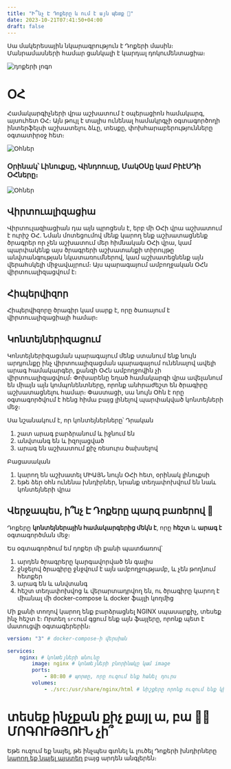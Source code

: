 ```yaml
---
title: "Ի՞նչ Է Դոքերը և ում է այն պետք 🐋"
date: 2023-10-21T07:41:50+04:00
draft: false
---
```

Սա մակերեսային նկարագրություն է Դոքերի մասին։ Մանրամասների համար ցանկալի է կարդալ դոկումենտացիա։

![դոքերի լոգո](/images/դոքեր/image.png)
# ՕՀ

Համակարգիչների վրա աշխատում է օպերացիոն համակարգ, այսուհետ ՕՀ։ Այն թույլ է տալիս ունենալ համակրգչի օգտագործողի ինտերֆեյսի աշխատելու ձևը, տեսքը, փոխհարաբերությունները օգտատիրօջ հետ։ 
 
![Օհներ](/images/դոքեր/oses.png)
### Օրինակ՝ Լինուքսը, Վինդոուսը, ՄակՕՍը կամ ԲիէՍԴի ՕՀները։
![Օհներ](/images/դոքեր/վիրտուալ֊կոնտեյներ.png)

## Վիրտուալիզացիա
Վիրտուլազիացիան դա այն պրոցեսն է, երբ մի ՕՀի վրա աշխատում է ուրիշ ՕՀ․ Նման մոտեցումով մենք կարող ենք աշխատացնենք ծրագրեր որ չեն աշխատում մեր հիմնական ՕՀի վրա, կամ պարփակենք այս ծրագրերի աշխատանքի տիրույթը անվտանգության նկատառումներով, կամ աշխատեցնենք այն վերահսկելի միջավայրում։ Այս պարագայում ամբողջական ՕՀն վիրտուալիզացվում է։

## Հիպերվիզոր
Հիպերվիզորը ծրագիր կամ սարք է, որը ծառայում է վիրտուալիզացիայի համար։

## Կոնտեյներիզացում
Կոնտեյներիզացման պարագայում մենք ստանում ենք նույն արդյունքը ինչ վիրտուալիզացման պարագայում ունենալով ավելի արագ համակարգեր, քանզի ՕՀն ամբողջովին չի վիրտուալիզացվում։ Փոխարենը եղած համակարգի վրա ավելանում են միայն այն կոմպոնենտները, որոնք անհրաժեշտ են ծրագիրը աշխատացնելու համար։ Փաստացի, սա նույն Օհն է որը օգտագործվում է հենց հիմա բայց լինելով պարփակված կոնտեյների մեջ։

Սա նշանակում է, որ կոնտեյներները՝
Դրական
1. շատ արագ բարձրանում և իջնում են
2. անվտանգ են և իզոլացված
3. արագ են աշխատում քիչ ռեսուրս ծախսելով
   
Բացասական
1. կարող են աշխատել ՄԻԱՅՆ նույն ՕՀի հետ, օրինակ լինուքսի
2. եթե ձեր օհն ունենա խնդիրներ, նրանք տեղափոխվում են նաև կոնտեյների վրա
 

 ## Վերջապես, ի՞նչ Է Դոքերը պարզ բառերով 🐋
 Դոքերը **կոնտեյներային համակարգերից մեկն է**, որը **հեշտ** և **արագ է** օգտագործման մեջ։

 Ես օգտագործում եմ դոքեր մի քանի պատճառով՝
 1. արդեն ծրագրերը կարգավորված են գալիս
 2. ջնջելով ծրագիրը ջնջվում է այն ամբողջությամբ, և չեն թողնում հետքեր
 3. արագ են և անվտանգ
 4. հեշտ տեղափոխվոց և վերարտադրվող են, ու ծրագիրը կարող է միանալ մի docker-compose և docker ֆայլի կողմից

Մի քանի տողով կարող ենք բարձրացնել NGINX սպասարքիչ, տեսեք ինչ հեշտ է։ Որտեղ `src`ում գցում ենք այն ֆայլերը, որոնք պետ է մատուցվի օգտագերերին։

```yml
version: "3" # docker-compose֊ի վերսիան

services: 
    nginx: # կոնտեյների անունը
        image: nginx # կոնտեյների բնորինակը կամ image
        ports:
            - 80:80 # պորտը, որը ուզում ենք հանել դուրս
        volumes:
            - ./src:/usr/share/nginx/html # նիշքերը որոնք ուզում ենք կիսել սերվերի հետ
```

# տեսեք ինչքան քիչ քայլ ա, բա 🧙🏻 ՄՈԳՈՒԹՅՈՒՆ չի՞

Եթե ուզում եք նայել, թե ինչպես գտնել և լուծել Դոքերի խնդիրները [կարող եք նայել այստեղ](/posts/troubleshooting-docker-images-containers-and-swarm/) բայց արդեն անգլերեն։
